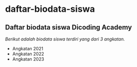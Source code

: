 # daftar-biodata-siswa

Daftar biodata siswa Dicoding Academy
--

*Berikut adalah biodata siswa terdiri yang dari 3 angkatan.*
- Angkatan 2021
- Angkatan 2022
- Angkatan 2023

